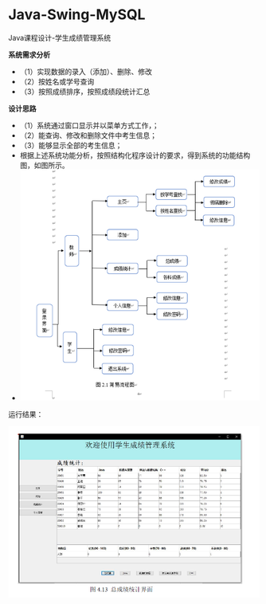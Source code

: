 # Java-Swing-MySQL
Java课程设计-学生成绩管理系统



**系统需求分析**

- （1）实现数据的录入（添加）、删除、修改
- （2）按姓名或学号查询
- （3）按照成绩排序，按照成绩段统计汇总

**设计思路**

- （1）系统通过窗口显示并以菜单方式工作，；  
- （2）能查询、修改和删除文件中考生信息；
- （3）能够显示全部的考生信息；
- 根据上述系统功能分析，按照结构化程序设计的要求，得到系统的功能结构图，如图所示。
- ![image-20200817214342713](README.assets/image-20200817214342713.png)

运行结果：

![image-20200817214903383](README.assets/image-20200817214903383.png)